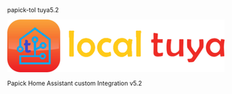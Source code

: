 papick-tol tuya5.2

![logo](https://github.com/papick-tol/tuya5.2/blob/main/img/logo-small.png)

Papick Home Assistant custom Integration v5.2
